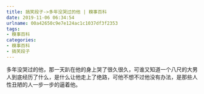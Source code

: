 ```yaml
---
title: 搞笑段子->多年没哭过的他 | 糗事百科
date: 2019-11-06 06:34:54
urlname: 00a42650c9e7e124ac1c1037df3f2353
tags: 
- 糗事百科
categories:
- 糗事百科
- 搞笑段子
---
```

多年没哭过的他，那一天趴在他的身上哭了很久很久，可谁又知道一个八尺的大男人到底经历了什么，是什么让他走上了绝路，可他不想不过他没有办法，是那些人性丑陋的人一步一步的逼着他。


